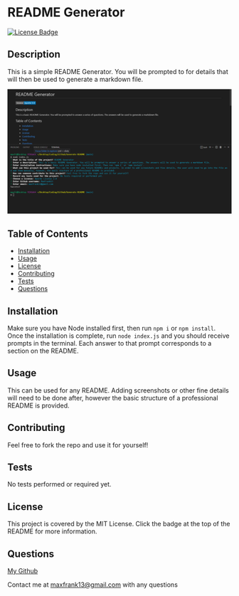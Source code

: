 
# README Generator

[![License Badge](https://img.shields.io/badge/License-MIT-yellow.svg)](https://opensource.org/licenses/MIT)

## Description

This is a simple README Generator. You will be prompted to for details that will then be used to generate a markdown file.

![Screenshot of Generator](https://github.com/MaxFrank13/Generate-README/blob/main/assets/app-photo.PNG)

## Table of Contents

- [Installation](#installation)
- [Usage](#usage)
- [License](#license)
- [Contributing](#contributing)
- [Tests](#tests)
- [Questions](#questions)

## Installation

Make sure you have Node installed first, then run `npm i` or `npm install`. Once the installation is complete, run `node index.js` and you should receive prompts in the terminal. Each answer to that prompt corresponds to a section on the README.

## Usage

This can be used for any README. Adding screenshots or other fine details will need to be done after, however the basic structure of a professional README is provided.

## Contributing

Feel free to fork the repo and use it for yourself!

## Tests

No tests performed or required yet.

## License

This project is covered by the MIT License. Click the badge at the top of the README for more information.

## Questions

[My Github](https://github.com/MaxFrank13)

Contact me at maxfrank13@gmail.com with any questions
